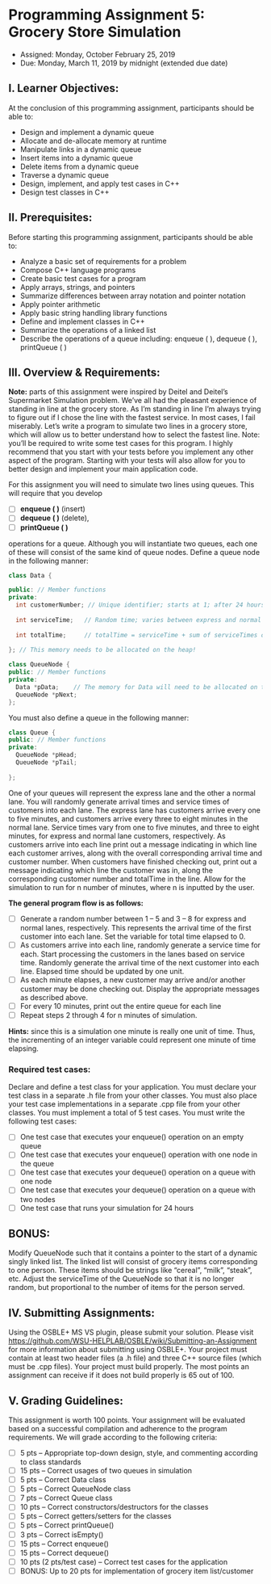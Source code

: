 # Programming Assignment 5: Grocery Store Simulation
- Assigned: Monday, October February 25, 2019
- Due: Monday, March 11, 2019 by midnight (extended due date)

## I. Learner Objectives:
At the conclusion of this programming assignment, participants should be able to:
  - Design and implement a dynamic queue
  - Allocate and de-allocate memory at runtime
  - Manipulate links in a dynamic queue
  - Insert items into a dynamic queue
  - Delete items from a dynamic queue
  - Traverse a dynamic queue
  - Design, implement, and apply test cases in C++
  - Design test classes in C++

## II. Prerequisites:
Before starting this programming assignment, participants should be able to:
  - Analyze a basic set of requirements for a problem
  - Compose C++ language programs
  - Create basic test cases for a program
  - Apply arrays, strings, and pointers
  - Summarize differences between array notation and pointer notation
  - Apply pointer arithmetic
  - Apply basic string handling library functions
  - Define and implement classes in C++
  - Summarize the operations of a linked list
  - Describe the operations of a queue including: enqueue ( ), dequeue ( ), printQueue ( )

## III. Overview & Requirements:
**Note:** parts of this assignment were inspired by Deitel and Deitel’s Supermarket Simulation problem. We’ve all had the pleasant experience of standing in line at the grocery store. As I’m standing in line I’m always trying to figure out if I chose the line with the fastest service. In most cases, I fail miserably. Let’s write a program to simulate two lines in a grocery store, which will allow us to better understand how to select the fastest line. Note: you’ll be required to write some test cases for this program. I highly recommend that you start with your tests before you implement any other aspect of the program. Starting with your tests will also allow for you to better design and implement your main application code.

For this assignment you will need to simulate two lines using queues. This will require that you develop 
- [ ] **enqueue ( )** (insert)
- [ ] **dequeue ( )** (delete),
- [ ] **printQueue ( )**

operations for a queue. Although you will instantiate two queues, each one of these will consist of the same kind of queue nodes. Define a queue node in the following manner:

 
```cpp
class Data {

public: // Member functions
private:
  int customerNumber; // Unique identifier; starts at 1; after 24 hours should be reset to 1
  
  int serviceTime;   // Random time; varies between express and normal lanes; units in minutes
  
  int totalTime;     // totalTime = serviceTime + sum of serviceTimes of customers in line before this customer; units in minutes
  
}; // This memory needs to be allocated on the heap!

```
```cpp
class QueueNode {
public: // Member functions
private:
  Data *pData;    // The memory for Data will need to be allocated on the heap as well!
  QueueNode *pNext;
};
```
You must also define a queue in the following manner:
```cpp
class Queue {
public: // Member functions
private:
  QueueNode *pHead;
  QueueNode *pTail;
  
};
```
 

One of your queues will represent the express lane and the other a normal lane. You will randomly generate arrival times and service times of customers into each lane. The express lane has customers arrive every one to five minutes, and customers arrive every three to eight minutes in the normal lane. Service times vary from one to five minutes, and three to eight minutes, for express and normal lane customers, respectively. As customers arrive into each line print out a message indicating in which line each customer arrives, along with the overall corresponding arrival time and customer number. When customers have finished checking out, print out a message indicating which line the customer was in, along the corresponding customer number and totalTime in the line. Allow for the simulation to run for n number of minutes, where n is inputted by the user.

**The general program flow is as follows:**

- [ ] Generate a random number between 1 – 5 and 3 – 8 for express and normal lanes, respectively. This represents the arrival time of the first customer into each lane. Set the variable for total time elapsed to 0.
- [ ] As customers arrive into each line, randomly generate a service time for each. Start processing the customers in the lanes based on service time. Randomly generate the arrival time of the next customer into each line. Elapsed time should be updated by one unit.
- [ ] As each minute elapses, a new customer may arrive and/or another customer may be done checking out. Display the appropriate messages as described above.
- [ ] For every 10 minutes, print out the entire queue for each line
- [ ] Repeat steps 2 through 4 for n minutes of simulation.

**Hints:** since this is a simulation one minute is really one unit of time. Thus, the incrementing of an integer variable could represent one minute of time elapsing.

### Required test cases:
Declare and define a test class for your application. You must declare your test class in a separate .h file from your other classes. You must also place your test case implementations in a separate .cpp file from your other classes. You must implement a total of 5 test cases. You must write the following test cases:
  - [ ] One test case that executes your enqueue() operation on an empty queue
  - [ ] One test case that executes your enqueue() operation with one node in the queue
  - [ ] One test case that executes your dequeue() operation on a queue with one node
  - [ ] One test case that executes your dequeue() operation on a queue with two nodes
  - [ ] One test case that runs your simulation for 24 hours

## BONUS:
Modify QueueNode such that it contains a pointer to the start of a dynamic singly linked list. The linked list will consist of grocery items corresponding to one person. These items should be strings like “cereal”, “milk”, “steak”, etc. Adjust the serviceTime of the QueueNode so that it is no longer random, but proportional to the number of items for the person served.

## IV. Submitting Assignments:
Using the OSBLE+ MS VS plugin, please submit your solution. Please visit https://github.com/WSU-HELPLAB/OSBLE/wiki/Submitting-an-Assignment for more information about submitting using OSBLE+.
Your project must contain at least two header files (a .h file) and three C++ source files (which must be .cpp files).
Your project must build properly. The most points an assignment can receive if it does not build properly is 65 out of 100.

## V. Grading Guidelines:
This assignment is worth 100 points. Your assignment will be evaluated based on a successful compilation and adherence to the program requirements. We will grade according to the following criteria:

- [ ] 5 pts – Appropriate top-down design, style, and commenting according to class standards
- [ ] 15 pts – Correct usages of two queues in simulation
- [ ] 5 pts – Correct Data class
- [ ] 5 pts – Correct QueueNode class
- [ ] 7 pts – Correct Queue class
- [ ] 10 pts – Correct constructors/destructors for the classes
- [ ] 5 pts – Correct getters/setters for the classes
- [ ] 5 pts – Correct printQueue()
- [ ] 3 pts – Correct isEmpty()
- [ ] 15 pts – Correct enqueue()
- [ ] 15 pts – Correct dequeue()
- [ ] 10 pts (2 pts/test case) – Correct test cases for the application
- [ ] BONUS: Up to 20 pts for implementation of grocery item list/customer
